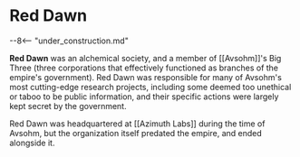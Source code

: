 # Red Dawn

--8<-- "under_construction.md"

**Red Dawn** was an alchemical society, and a member of [[Avsohm]]'s Big Three (three corporations that effectively functioned as branches of the empire's government). Red Dawn was responsible for many of Avsohm's most cutting-edge research projects, including some deemed too unethical or taboo to be public information, and their specific actions were largely kept secret by the government.

Red Dawn was headquartered at [[Azimuth Labs]] during the time of Avsohm, but the organization itself predated the empire, and ended alongside it.

